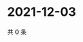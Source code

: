 # 2021-12-03

共 0 条

<!-- BEGIN WEIBO -->
<!-- 最后更新时间 Fri Dec 03 2021 16:18:05 GMT+0800 (China Standard Time) -->

<!-- END WEIBO -->
